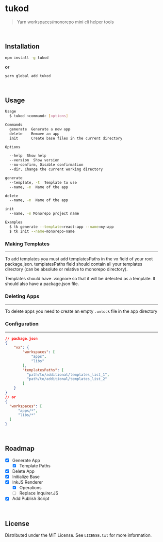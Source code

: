 <div id="top"></div>

# tukod

> Yarn workspaces/monorepo mini cli helper tools

<br />


## Installation


```bash
npm install -g tukod
```
**or**
```bash
yarn global add tukod
```


<br/>

## Usage

```bash
Usage
  $ tukod <command> [options]

Commands
  generate  Generate a new app
  delete    Remove an app
  init      Create base files in the current directory

Options

  --help  Show help
  --version  Show version
  --no-confirm, Disable confirmation
  --dir, Change the current working directory 

generate
  --template, -t  Template to use
  --name, -n  Name of the app

delete
  --name, -n  Name of the app

init
  --name, -n Monorepo project name 

Examples
  $ tk generate --template=react-app --name=my-app
  $ tk init --name=monorepo-name
```

### **Making Templates**
----------
To add templates you must add templatesPaths in the vx field of your root package.json. templatesPaths field should contain all your templates directory (can be absolute or relative to monorepo directory).

Templates should have .vxignore so that it will be detected as a template. It should also have a package.json file.

### **Deleting Apps**
----------
To delete apps you need to create an empty `.unlock` file in the app directory


### **Configuration**
----------
```json
// package.json
{
    "vx": {
        "workspaces": [
            "apps",
            "libs"
        ],
        "templatesPaths": [
          "path/to/additional/templates_list_1",
          "path/to/additional/templates_list_2"
        ]
    }
}
// or
{
  "workspaces": [
      "apps/*",
      "libs/*"
  ]
}
```


<br/>

## Roadmap

- [x] Generate App
  - [x] Template Paths
- [x] Delete App
- [x] Initialize Base
- [x] InkJS Renderer
  - [x] Operations
  - [ ] Replace Inquirer.JS
- [x] Add Publish Script

<br/>

## License

Distributed under the MIT License. See `LICENSE.txt` for more information.

<br/>